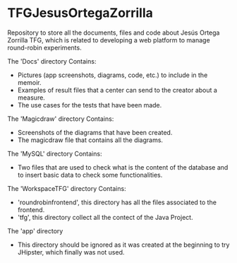 # TFGJesusOrtegaZorrilla
Repository to store all the documents, files and code about Jesús Ortega Zorrilla TFG, which is related to developing a web platform to manage round-robin experiments.


The 'Docs' directory
Contains:
- Pictures (app screenshots, diagrams, code, etc.) to include in the memoir. 
- Examples of result files that a center can send to the creator about a measure.
- The use cases for the tests that have been made.


The 'Magicdraw' directory
Contains:
- Screenshots of the diagrams that have been created.
- The magicdraw file that contains all the diagrams.


The 'MySQL' directory
Contains:
- Two files that are used to check what is the content of the database and to insert basic data to check some functionalities.


The 'WorkspaceTFG' directory
Contains:
- 'roundrobinfrontend', this directory has all the files associated to the frontend.
- 'tfg', this directory collect all the contect of the Java Project.


The 'app' directory
- This directory should be ignored as it was created at the beginning to try JHipster, which finally was not used.

